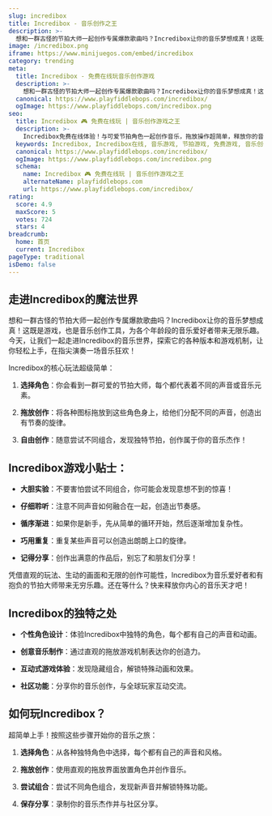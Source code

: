 ```yaml
---
slug: incredibox
title: Incredibox - 音乐创作之王
description: >-
  想和一群古怪的节拍大师一起创作专属爆款歌曲吗？Incredibox让你的音乐梦想成真！这既是游戏，也是音乐创作工具，为各个年龄段的音乐爱好者带来无限乐趣。
image: /incredibox.png
iframe: https://www.minijuegos.com/embed/incredibox
category: trending
meta:
  title: Incredibox - 免费在线玩音乐创作游戏
  description: >-
    想和一群古怪的节拍大师一起创作专属爆款歌曲吗？Incredibox让你的音乐梦想成真！这既是游戏，也是音乐创作工具，为各个年龄段的音乐爱好者带来无限乐趣。
  canonical: https://www.playfiddlebops.com/incredibox/
  ogImage: https://www.playfiddlebops.com/incredibox.png
seo:
  title: Incredibox 🎮 免费在线玩 | 音乐创作游戏之王
  description: >-
    Incredibox免费在线体验！与可爱节拍角色一起创作音乐，拖放操作超简单，释放你的音乐天赋，创造专属音乐杰作！
  keywords: Incredibox, Incredibox在线, 音乐游戏, 节拍游戏, 免费游戏, 音乐创作, 在线玩
  canonical: https://www.playfiddlebops.com/incredibox/
  ogImage: https://www.playfiddlebops.com/incredibox.png
  schema:
    name: Incredibox 🎮 免费在线玩 | 音乐创作游戏之王
    alternateName: playfiddlebops.com
    url: https://www.playfiddlebops.com/incredibox/
rating:
  score: 4.9
  maxScore: 5
  votes: 724
  stars: 4
breadcrumb:
  home: 首页
  current: Incredibox
pageType: traditional
isDemo: false
---
```


## 走进Incredibox的魔法世界

想和一群古怪的节拍大师一起创作专属爆款歌曲吗？Incredibox让你的音乐梦想成真！这既是游戏，也是音乐创作工具，为各个年龄段的音乐爱好者带来无限乐趣。今天，让我们一起走进Incredibox的音乐世界，探索它的各种版本和游戏机制，让你轻松上手，在指尖演奏一场音乐狂欢！

Incredibox的核心玩法超级简单：

1. **选择角色**：你会看到一群可爱的节拍大师，每个都代表着不同的声音或音乐元素。

2. **拖放创作**：将各种图标拖放到这些角色身上，给他们分配不同的声音，创造出有节奏的旋律。

3. **自由创作**：随意尝试不同组合，发现独特节拍，创作属于你的音乐杰作！

## Incredibox游戏小贴士：

- **大胆实验**：不要害怕尝试不同组合，你可能会发现意想不到的惊喜！

- **仔细聆听**：注意不同声音如何融合在一起，创造出节奏感。

- **循序渐进**：如果你是新手，先从简单的循环开始，然后逐渐增加复杂性。

- **巧用重复**：重复某些声音可以创造出朗朗上口的旋律。

- **记得分享**：创作出满意的作品后，别忘了和朋友们分享！

凭借直观的玩法、生动的画面和无限的创作可能性，Incredibox为音乐爱好者和有抱负的节拍大师带来无穷乐趣。还在等什么？快来释放你内心的音乐天才吧！

## Incredibox的独特之处

- **个性角色设计**：体验Incredibox中独特的角色，每个都有自己的声音和动画。

- **创意音乐制作**：通过直观的拖放游戏机制表达你的创造力。

- **互动式游戏体验**：发现隐藏组合，解锁特殊动画和效果。

- **社区功能**：分享你的音乐创作，与全球玩家互动交流。

## 如何玩Incredibox？

超简单上手！按照这些步骤开始你的音乐之旅：

1. **选择角色**：从各种独特角色中选择，每个都有自己的声音和风格。

2. **拖放创作**：使用直观的拖放界面放置角色并创作音乐。

3. **尝试组合**：尝试不同角色组合，发现新声音并解锁特殊功能。

4. **保存分享**：录制你的音乐杰作并与社区分享。